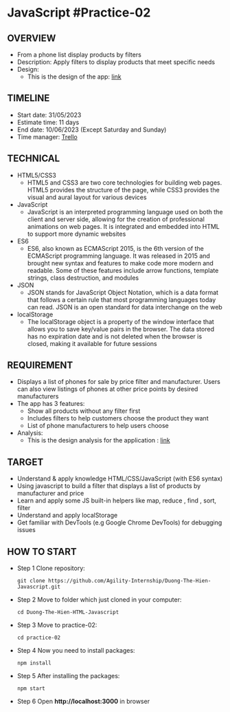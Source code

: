 # JavaScript #Practice-02

## OVERVIEW

* From a phone list display products by filters
* Description: Apply filters to display products that meet specific needs
* Design:
  + This is the design of the app: [link](https://drive.google.com/file/d/1XpJmiGw6D0fnW-4didAcc8v_aNNGkc4J/view?usp=drive_link)

## TIMELINE

* Start date: 31/05/2023
* Estimate time: 11 days
* End date: 10/06/2023 (Except Saturday and Sunday)
* Time manager: [Trello](https://trello.com/b/2cSRPb4Z/javascript-practice-02)

## TECHNICAL

* HTML5/CSS3
  + HTML5 and CSS3 are two core technologies for building web pages. HTML5 provides the structure of the page, while CSS3 provides the visual and aural layout for various devices
* JavaScript
  + JavaScript is an interpreted programming language used on both the client and server side, allowing for the creation of professional animations on web pages. It is integrated and embedded into HTML to support more dynamic websites
* ES6
  + ES6, also known as ECMAScript 2015, is the 6th version of the ECMAScript programming language. It was released in 2015 and brought new syntax and features to make code more modern and readable. Some of these features include arrow functions, template strings, class destruction, and modules
* JSON
  + JSON stands for JavaScript Object Notation, which is a data format that follows a certain rule that most programming languages today can read. JSON is an open standard for data interchange on the web
* localStorage
  + The localStorage object is a property of the window interface that allows you to save key/value pairs in the browser. The data stored has no expiration date and is not deleted when the browser is closed, making it available for future sessions

## REQUIREMENT

* Displays a list of phones for sale by price filter and manufacturer. Users can also view listings of phones at other price points by desired manufacturers
* The app has 3 features:
  + Show all products without any filter first
  + Includes filters to help customers choose the product they want
  + List of phone manufacturers to help users choose
* Analysis:
  + This is the design analysis for the application : [link](https://docs.google.com/document/d/1MF8DaLU2YsnOjFPMEMo7l8BASeBk6MHj2dXO-IhWXag/edit#heading=h.u1h91ao55ie5)

## TARGET

* Understand & apply knowledge HTML/CSS/JavaScript (with ES6 syntax)
* Using javascript to build a filter that displays a list of products by manufacturer and price
* Learn and apply some JS built-in helpers like map, reduce , find , sort, filter
* Understand and apply localStorage
* Get familiar with DevTools (e.g Google Chrome DevTools) for debugging issues

## HOW TO START

* Step 1 Clone repository:
    ~~~
    git clone https://github.com/Agility-Internship/Duong-The-Hien-Javascript.git
    ~~~

* Step 2 Move to folder which just cloned in your computer:
    ~~~
    cd Duong-The-Hien-HTML-Javascript
    ~~~

* Step 3 Move to practice-02:
    ~~~
    cd practice-02
    ~~~

* Step 4 Now you need to install packages:
    ~~~
    npm install
    ~~~

* Step 5 After installing the packages:
    ~~~
    npm start
    ~~~

* Step 6 Open **http://localhost:3000** in browser
